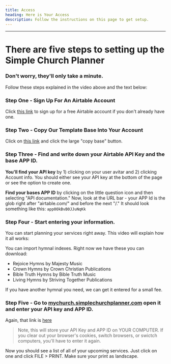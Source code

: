 ```yaml
---
title: Access
heading: Here is Your Access
description: Follow the instructions on this page to get setup.
---
```

<hr>

# There are five steps to setting up the Simple Church Planner
### Don't worry, they'll only take a minute.

Follow these steps explained in the video above and the text below:

### Step One - Sign Up For An Airtable Account

Click [this link](https://airtable.com/invite/r/MW9nJ7HK) to sign up for a free Airtable account if you don't already have one. 

### Step Two - Copy Our Template Base Into Your Account


Click on [this link](https://airtable.com/shreXBDXQHJCMOHuM) and click the large "copy base" button.

### Step Three - Find and write down your Airtable API Key and the base APP ID.


**You'll find your API key** by 1) clicking on your user avitar and  2) clicking Account info.  You should either see your API key at the bottom of the page or see the option to create one.


**Find your bases APP ID** by clicking on the little question icon and then selecting "API documentation."  Now, look at the URL bar - your APP Id is the glob right after "airtable.com/" and before the next "/."  It should look something like this: `app0OkBvB0JJuNqKk`


### Step Four - Start entering your information.

You can start planning your services right away.  This video will explain how it all works:


You can import hymnal indexes.  Right now we have these you can download:

* Rejoice Hymns by Majesty Music
* Crown Hymns by Crown Christian Publications
* Bible Truth Hymns by Bible Truth Music
* Living Hymns by Striving Together Publications

If you have another hymnal you need, we can get it entered for a small fee.

### Step Five - Go to [mychurch.simplechurchplanner.com](http://mychurch.simplechurchplanner.com) open it and enter your API key and APP ID.

Again, that link is [here](http://mychurch.simplechurchplanner.com)

> Note, this will store your API Key and APP ID on YOUR COMPUTER.  If you clear out your browser's cookies, switch browsers, or swictch computers, you'll have to enter it again.

Now you should see a list of all of your upcoming services.  Just click on one and click FILE > PRINT.  Make sure your print as landscape.
